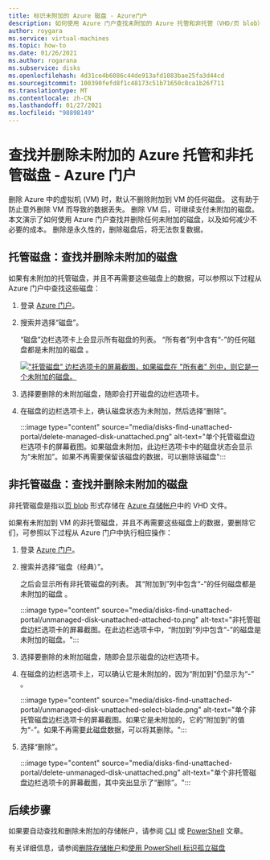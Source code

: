 ```yaml
---
title: 标识未附加的 Azure 磁盘 - Azure门户
description: 如何使用 Azure 门户查找未附加的 Azure 托管和非托管（VHD/页 blob）磁盘。
author: roygara
ms.service: virtual-machines
ms.topic: how-to
ms.date: 01/26/2021
ms.author: rogarana
ms.subservice: disks
ms.openlocfilehash: 4d31ce4b6086c44de913afd1083bae25fa3d44cd
ms.sourcegitcommit: 100390fefd8f1c48173c51b71650c8ca1b26f711
ms.translationtype: MT
ms.contentlocale: zh-CN
ms.lasthandoff: 01/27/2021
ms.locfileid: "98898149"
---
```

# <a name="find-and-delete-unattached-azure-managed-and-unmanaged-disks---azure-portal"></a>查找并删除未附加的 Azure 托管和非托管磁盘 - Azure 门户

删除 Azure 中的虚拟机 (VM) 时，默认不删除附加到 VM 的任何磁盘。 这有助于防止意外删除 VM 而导致的数据丢失。 删除 VM 后，可继续支付未附加的磁盘。 本文演示了如何使用 Azure 门户查找并删除任何未附加的磁盘，以及如何减少不必要的成本。 删除是永久性的，删除磁盘后，将无法恢复数据。

## <a name="managed-disks-find-and-delete-unattached-disks"></a>托管磁盘：查找并删除未附加的磁盘

如果有未附加的托管磁盘，并且不再需要这些磁盘上的数据，可以参照以下过程从 Azure 门户中查找这些磁盘：

1. 登录 [Azure 门户](https://portal.azure.com/)。
1. 搜索并选择“磁盘”。

    “磁盘”边栏选项卡上会显示所有磁盘的列表。 “所有者”列中含有“-”的任何磁盘都是未附加的磁盘 。

    [!["托管磁盘" 边栏选项卡的屏幕截图，如果磁盘在 "所有者" 列中，则它是一个未附加的磁盘。](media/disks-find-unattached-portal/managed-disk-unattached-owner.png)](media/disks-find-unattached-portal/managed-disk-owner-unattached.png#lightbox)

1. 选择要删除的未附加磁盘，随即会打开磁盘的边栏选项卡。
1. 在磁盘的边栏选项卡上，确认磁盘状态为未附加，然后选择“删除”。

    :::image type="content" source="media/disks-find-unattached-portal/delete-managed-disk-unattached.png" alt-text="单个托管磁盘边栏选项卡的屏幕截图。如果磁盘未附加，此边栏选项卡中的磁盘状态会显示为“未附加”。如果不再需要保留该磁盘的数据，可以删除该磁盘":::

## <a name="unmanaged-disks-find-and-delete-unattached-disks"></a>非托管磁盘：查找并删除未附加的磁盘

非托管磁盘是指以[页 blob](/rest/api/storageservices/understanding-block-blobs--append-blobs--and-page-blobs#about-page-blobs) 形式存储在 [Azure 存储帐户](../storage/common/storage-account-overview.md)中的 VHD 文件。

如果有未附加到 VM 的非托管磁盘，并且不再需要这些磁盘上的数据，要删除它们，可参照以下过程从 Azure 门户中执行相应操作：

1. 登录 [Azure 门户](https://portal.azure.com/)。
1. 搜索并选择“磁盘（经典）”。

    之后会显示所有非托管磁盘的列表。 其“附加到”列中包含“-”的任何磁盘都是未附加的磁盘 。

    :::image type="content" source="media/disks-find-unattached-portal/unmanaged-disk-unattached-attached-to.png" alt-text="非托管磁盘边栏选项卡的屏幕截图。在此边栏选项卡中，“附加到”列中包含“-”的磁盘是未附加的磁盘。":::

1. 选择要删除的未附加磁盘，随即会显示磁盘的边栏选项卡。

1. 在磁盘的边栏选项卡上，可以确认它是未附加的，因为“附加到”仍显示为“-” 。

    :::image type="content" source="media/disks-find-unattached-portal/unmanaged-disk-unattached-select-blade.png" alt-text="单个非托管磁盘边栏选项卡的屏幕截图。如果它是未附加的，它的“附加到”的值为“-”。如果不再需要此磁盘数据，可以将其删除。":::

1. 选择“删除”。

    :::image type="content" source="media/disks-find-unattached-portal/delete-unmanaged-disk-unattached.png" alt-text="单个非托管磁盘边栏选项卡的屏幕截图，其中突出显示了“删除”。":::

## <a name="next-steps"></a>后续步骤

如果要自动查找和删除未附加的存储帐户，请参阅 [CLI](linux/find-unattached-disks.md) 或 [PowerShell](windows/find-unattached-disks.md) 文章。

有关详细信息，请参阅[删除存储帐户](../storage/common/storage-account-create.md#delete-a-storage-account)和[使用 PowerShell 标识孤立磁盘](/archive/blogs/ukplatforms/azure-cost-optimisation-series-identify-orphaned-disks-using-powershell)

